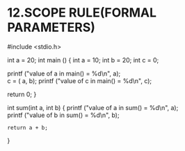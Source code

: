 # 12.SCOPE RULE(FORMAL PARAMETERS)
#include <stdio.h> 
  
 int a = 20; 
  int main () 
{ 
    int a = 10;   int b = 20;   int c = 0; 
 
  printf ("value of a in main() = %d\n",  a);   
  c = ( a, b); 
  printf ("value of c in main() = %d\n",  c); 
 
  return 0; 
} 
 
 int sum(int a, int b) 
{ 
    printf ("value of a in sum() = %d\n",  a);   
    printf ("value of b in sum() = %d\n",  b); 
 
    return a + b; 
} 

